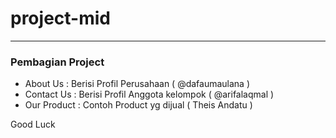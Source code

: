 # project-mid
-------
### Pembagian Project

- About Us : Berisi Profil Perusahaan ( @dafaumaulana )
- Contact Us : Berisi Profil Anggota kelompok ( @arifalaqmal )
- Our Product : Contoh Product yg dijual ( Theis Andatu )

Good Luck
